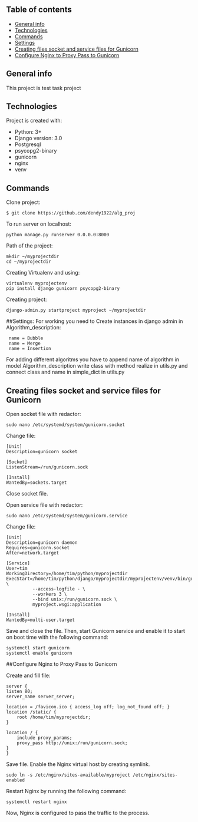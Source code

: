 ## Table of contents
* [General info](#general-info)
* [Technologies](#technologies)
* [Commands](#commands)
* [Settings](#settings)
* [Creating files socket and service files for Gunicorn](#creating-files-socket-and-service-files-for-gunicorn)
* [Configure Nginx to Proxy Pass to Gunicorn](#configure-nginx-to-proxy-pass-to-gunicorn)


## General info
This project is test task project


## Technologies
Project is created with:
* Python: 3+
* Django version: 3.0
* Postgresql
* psycopg2-binary
* gunicorn
* nginx
* venv


## Commands
Clone project:

    $ git clone https://github.com/dendy1922/alg_proj


To run server on localhost:
    
    python manage.py runserver 0.0.0.0:8000

Path of the project:
    
    mkdir ~/myprojectdir
    cd ~/myprojectdir
    
Creating Virtualenv and using:

    virtualenv myprojectenv
    pip install django gunicorn psycopg2-binary
    
Creating project: 

    django-admin.py startproject myproject ~/myprojectdir
    
##Settings:
For working you need to Create instances in django admin in Algorithm_description:
     
     name = Bubble
     name = Merge
     name = Insertion

For adding different algoritms you have to append name of algorithm in model Algorithm_description
write class with method realize in utils.py  and connect class and name in simple_dict in utils.py


## Creating files socket and service files for Gunicorn

Open socket file with redactor:
    
    sudo nano /etc/systemd/system/gunicorn.socket

Change file:
    
    [Unit]
    Description=gunicorn socket
    
    [Socket]
    ListenStream=/run/gunicorn.sock
    
    [Install]
    WantedBy=sockets.target

Close socket file.

Open service file with redactor:

    sudo nano /etc/systemd/system/gunicorn.service
    
Change file:

    [Unit]
    Description=gunicorn daemon
    Requires=gunicorn.socket
    After=network.target
    
    [Service]
    User=tim
    WorkingDirectory=/home/tim/python/myprojectdir
    ExecStart=/home/tim/python/django/myprojectdir/myprojectenv/venv/bin/gunicorn \
              --access-logfile - \
              --workers 3 \
              --bind unix:/run/gunicorn.sock \
              myproject.wsgi:application

    [Install]
    WantedBy=multi-user.target
    
Save and close the file. 
Then, start Gunicorn service and enable it to start on boot time with the following command:
   
    systemctl start gunicorn
    systemctl enable gunicorn

##Configure Nginx to Proxy Pass to Gunicorn

Create and fill file:

    server {
    listen 80;
    server_name server_server;

    location = /favicon.ico { access_log off; log_not_found off; }
    location /static/ {
        root /home/tim/myprojectdir;
    }

    location / {
        include proxy_params;
        proxy_pass http://unix:/run/gunicorn.sock;
    }
    }
    
Save file. Enable the Nginx virtual host by creating symlink.

    sudo ln -s /etc/nginx/sites-available/myproject /etc/nginx/sites-enabled
   
Restart Nginx by running the following command:

    systemctl restart nginx
    
Now, Nginx is configured to pass the traffic to the process.





